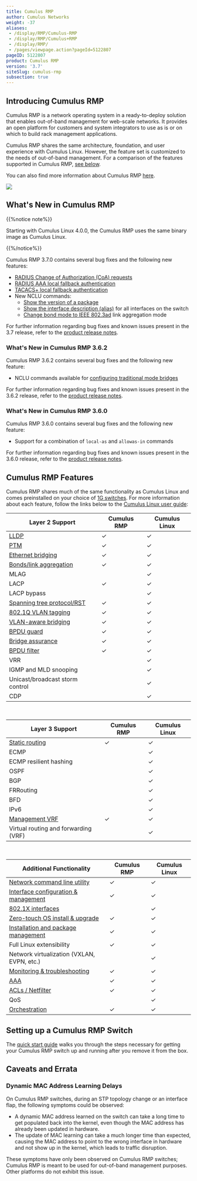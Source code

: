 ```yaml
---
title: Cumulus RMP
author: Cumulus Networks
weight: -37
aliases:
 - /display/RMP/Cumulus-RMP
 - /display/RMP/Cumulus+RMP
 - /display/RMP/
 - /pages/viewpage.action?pageId=5122807
pageID: 5122807
product: Cumulus RMP
version: '3.7'
siteSlug: cumulus-rmp
subsection: true
---
```


## Introducing Cumulus RMP

Cumulus RMP is a network operating system in a ready-to-deploy solution
that enables out-of-band management for web-scale networks. It provides
an open platform for customers and system integrators to use as is or on
which to build rack management applications.

Cumulus RMP shares the same architecture, foundation, and user
experience with Cumulus Linux. However, the feature set is customized to
the needs of out-of-band management. For a comparison of the features
supported in Cumulus RMP, [see below](#cumulus-rmp-features).

You can also find more information about Cumulus RMP
[here](https://cumulusnetworks.com/products/cumulus-rack-management-platform/).

<img src="/images/old_doc_images/RMP.png" />

## What's New in Cumulus RMP

{{%notice note%}}

Starting with Cumulus Linux 4.0.0, the Cumulus RMP uses the same binary image as Cumulus Linux.

{{%/notice%}}

Cumulus RMP 3.7.0 contains several bug fixes and the following new
features:

- [RADIUS Change of Authorization (CoA) requests](/cumulus-linux/Layer-1-and-Switch-Ports/802.1X-Interfaces/#radius-change-of-authorization-and-disconnect-requests)
- [RADIUS AAA local fallback authentication](/cumulus-linux/System-Configuration/Authentication-Authorization-and-Accounting/RADIUS-AAA/#local-fallback-authentication)
- [TACACS+ local fallback authentication](/cumulus-linux/System-Configuration/Authentication-Authorization-and-Accounting/TACACS+/#local-fallback-authentication)
- New NCLU commands:
  - [Show the version of a package](/cumulus-linux/Installation-Management/Adding-and-Updating-Packages/#display-the-version-of-a-package)
  - [Show the interface description (alias)](/cumulus-linux/Layer-1-and-Switch-Ports/Interface-Configuration-and-Management/#add-descriptions-to-interfaces)
        for all interfaces on the switch
  - [Change bond mode to IEEE 802.3ad](/cumulus-linux/Layer-2/Bonding-Link-Aggregation/) link
        aggregation mode

For further information regarding bug fixes and known issues present in
the 3.7 release, refer to the [product release
notes](https://support.cumulusnetworks.com/hc/en-us/articles/360009508373-Cumulus-RMP-3-7-Release-Notes).

### What's New in Cumulus RMP 3.6.2

Cumulus RMP 3.6.2 contains several bug fixes and the following new
feature:

- NCLU commands available for [configuring traditional mode bridges](/cumulus-linux/Layer-2/Ethernet-Bridging-VLANs/Traditional-Bridge-Mode/)

For further information regarding bug fixes and known issues present in
the 3.6.2 release, refer to the 
[product release notes](https://support.cumulusnetworks.com/hc/en-us/articles/360003646974-Cumulus-RMP-3-6-Release-Notes).

### What's New in Cumulus RMP 3.6.0

Cumulus RMP 3.6.0 contains several bug fixes and the following new
feature:

- Support for a combination of `local-as` and `allowas-in` commands

For further information regarding bug fixes and known issues present in
the 3.6.0 release, refer to the [product release
notes](https://support.cumulusnetworks.com/hc/en-us/articles/360003646974-Cumulus-RMP-3-6-Release-Notes).

## Cumulus RMP Features

Cumulus RMP shares much of the same functionality as Cumulus Linux and
comes preinstalled on your choice of
[1G switches](https://cumulusnetworks.com/products/hardware-compatibility-list/?platform_type%5B0%5D=RMP).
For more information about each feature, follow the links below to the
[Cumulus Linux user guide](/cumulus-linux):

| **Layer 2 Support** | **Cumulus RMP**  | **Cumulus Linux**  |
| ------------------- | ---------------- | ------------------ |
| [LLDP](/cumulus-linux/Layer-2/Link-Layer-Discovery-Protocol/) | ✓     | ✓  |
| [PTM](/cumulus-linux/Layer-1-and-Switch-Ports/Prescriptive-Topology-Manager-PTM/)  | ✓  | ✓  |
| [Ethernet bridging](/cumulus-linux/Layer-2/Ethernet-Bridging-VLANs/)       | ✓ | ✓ |
| [Bonds/link aggregation](/cumulus-linux/Layer-2/Bonding-Link-Aggregation/)    | ✓     | ✓ |
| MLAG | | ✓  |
| LACP         | ✓               | ✓                 |
| LACP bypass |                 | ✓                 |
| [Spanning tree protocol/RST](/cumulus-linux/Layer-2/Spanning-Tree-and-Rapid-Spanning-Tree/)  | ✓  | ✓   |
| [802.1Q VLAN tagging](/cumulus-linux/Layer-2/Ethernet-Bridging-VLANs/VLAN-Tagging/) | ✓  | ✓  |
| [VLAN-aware bridging](/cumulus-linux/Layer-2/Ethernet-Bridging-VLANs/VLAN-aware-Bridge-Mode/)  | ✓     | ✓  |
| [BPDU guard](/cumulus-linux/Layer-2/Spanning-Tree-and-Rapid-Spanning-Tree/)   | ✓  | ✓  |
| [Bridge assurance](/cumulus-linux/Layer-2/Spanning-Tree-and-Rapid-Spanning-Tree/)   | ✓  | ✓  |
| [BPDU filter](/cumulus-linux/Layer-2/Spanning-Tree-and-Rapid-Spanning-Tree/)   | ✓  | ✓   |
| VRR | | ✓ |
| IGMP and MLD snooping |    | ✓   |
| Unicast/broadcast storm control |  | ✓   |
| CDP | |  ✓                 |

&nbsp;

| **Layer 3 Support**    | **Cumulus RMP**  | **Cumulus Linux**  |
| ---------------------- | --------------- | ----------------- |
| [Static routing](/cumulus-linux/Layer-3/Routing/)    | ✓ | ✓   |
| ECMP | | ✓  |
| ECMP resilient hashing |                 | ✓                 |
| OSPF  |                 | ✓                 |
| BGP  |                 | ✓                 |
| FRRouting |                 | ✓                 |
| BFD   |                 | ✓                 |
| IPv6  |                 | ✓                 |
| [Management VRF](/cumulus-linux/Layer-3/Management-VRF/) | ✓   | ✓  |
| Virtual routing and forwarding (VRF)  |  | ✓                 |

&nbsp;

| **Additional Functionality**  | **Cumulus RMP** | **Cumulus Linux** |
| ----------------------------- | --------------- | ----------------- |
| [Network command line utility](/cumulus-linux/System-Configuration/Network-Command-Line-Utility-NCLU/)            | ✓               | ✓                 |
| [Interface configuration & management](/cumulus-linux/Layer-1-and-Switch-Ports/Interface-Configuration-and-Management/) | ✓               | ✓                 |
| [802.1X interfaces](/cumulus-linux/Layer-1-and-Switch-Ports/802.1X-Interfaces/) |   | ✓  |
| [Zero-touch OS install & upgrade](/cumulus-linux/Installation-Management/Zero-Touch-Provisioning-ZTP/)               | ✓               | ✓                 |
| [Installation and package management](/cumulus-linux/Installation-Management/) | ✓  | ✓  |
| Full Linux extensibility | ✓  | ✓  |
| Network virtualization (VXLAN, EVPN, etc.) |   |  ✓  |
| [Monitoring & troubleshooting](/cumulus-linux/Monitoring-and-Troubleshooting/)  | ✓  | ✓   |
| [AAA](/cumulus-linux/System-Configuration/Authentication-Authorization-and-Accounting/LDAP-Authentication-and-Authorization/)  | ✓  | ✓  |
| [ACLs / Netfilter](/cumulus-linux/System-Configuration/Netfilter-ACLs/)  | ✓  | ✓ |
| QoS |                 | ✓                 |
| [Orchestration](/cumulus-linux/Installation-Management/Upgrading-Cumulus-Linux/) | ✓  | ✓  |

## Setting up a Cumulus RMP Switch

The [quick start guide](/cumulus-rmp/Quick-Start-Guide) walks you
through the steps necessary for getting your Cumulus RMP switch up and
running after you remove it from the box.

## Caveats and Errata

### Dynamic MAC Address Learning Delays

On Cumulus RMP switches, during an STP topology change or an interface flap, the following symptoms could be observed:

- A dynamic MAC address learned on the switch can take a long time to get
  populated back into the kernel, even though the MAC address has already been
  updated in hardware.
- The update of MAC learning can take a much longer time than expected, causing
  the MAC address to point to the wrong interface in hardware and not show up in
  the kernel, which leads to traffic disruption.

These symptoms have only been observed on Cumulus RMP switches; Cumulus RMP is meant to be used for out-of-band management purposes. Other platforms do not
exhibit this issue.
